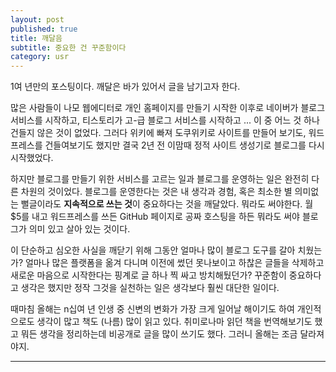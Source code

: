 ```yaml
---
layout: post
published: true
title: 깨달음
subtitle: 중요한 건 꾸준함이다
category: usr
---
```


 1여 년만의 포스팅이다. 깨달은 바가 있어서 글을 남기고자 한다.

 많은 사람들이 나모 웹에디터로 개인 홈페이지를 만들기 시작한 이후로
 네이버가 블로그 서비스를 시작하고, 티스토리가 고-급 블로그 서비스를
 시작하고 ... 이 중 어느 것 하나 건들지 않은 것이 없었다. 그러다
 위키에 빠져 도쿠위키로 사이트를 만들어 보기도, 워드프레스를
 건들여보기도 했지만 결국 2년 전 이맘때 정적 사이트 생성기로 블로그를
 다시 시작했었다.

 하지만 블로그를 만들기 위한 서비스를 고르는 일과 블로그를 운영하는
 일은 완전히 다른 차원의 것이었다. 블로그를 운영한다는 것은 내 생각과
 경험, 혹은 최소한 별 의미없는 뻘글이라도 **지속적으로 쓰는 것**이
 중요하다는 것을 깨달았다. 뭐라도 써야한다. 월 $5를 내고 워드프레스를
 쓰든 GitHub 페이지로 공짜 호스팅을 하든 뭐라도 써야 블로그가 의미
 있고 살아 있는 것이다.

 이 단순하고 심오한 사실을 깨닫기 위해 그동안 얼마나 많이 블로그
 도구를 갈아 치웠는가? 얼마나 많은 플랫폼을 옮겨 다니며 이전에 썼던
 못나보이고 하찮은 글들을 삭제하고 새로운 마음으로 시작한다는 핑계로
 글 하나 찍 싸고 방치해뒀던가? 꾸준함이 중요하다고 생각은 했지만 정작
 그것을 실천하는 일은 생각보다 훨씬 대단한 일이다.

 때마침 올해는 n십여 년 인생 중 신변의 변화가 가장 크게 일어날
 해이기도 하여 개인적으로도 생각이 많고 책도 (나름) 많이 읽고
 있다. 취미로나마 읽던 책을 번역해보기도 했고 뭐든 생각을 정리하는데
 비공개로 글을 많이 쓰기도 했다. 그러니 올해는 조금 달라져야지.

---
